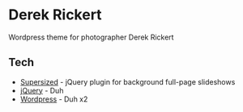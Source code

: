 Derek Rickert
=========

Wordpress theme for photographer Derek Rickert

Tech
-----------

* [Supersized] - jQuery plugin for background full-page slideshows
* [jQuery] - Duh 
* [Wordpress] - Duh x2

[jQuery]:http://jquery.com
[Supersized]:http://buildinternet.com/project/supersized/
[Wordpress]:http://wordpress.org/